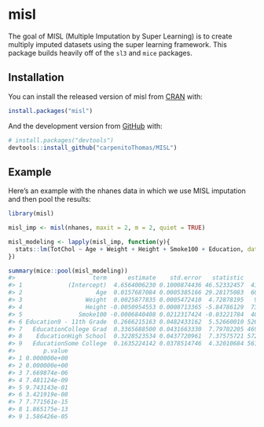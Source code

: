 
<!-- README.md is generated from README.Rmd. Please edit that file -->

# misl

<!-- badges: start -->

<!-- badges: end -->

The goal of MISL (Multiple Imputation by Super Learning) is to create
multiply imputed datasets using the super learning framework. This
package builds heavily off of the `sl3` and `mice` packages.

## Installation

You can install the released version of misl from
[CRAN](https://CRAN.R-project.org) with:

``` r
install.packages("misl")
```

And the development version from [GitHub](https://github.com/) with:

``` r
# install.packages("devtools")
devtools::install_github("carpenitoThomas/MISL")
```

## Example

Here’s an example with the nhanes data in which we use MISL imputation
and then pool the results:

``` r
library(misl)

misl_imp <- misl(nhanes, maxit = 2, m = 2, quiet = TRUE)

misl_modeling <- lapply(misl_imp, function(y){
  stats::lm(TotChol ~ Age + Weight + Height + Smoke100 + Education, data = y)
})

summary(mice::pool(misl_modeling))
#>                      term      estimate    std.error   statistic         df
#> 1             (Intercept)  4.6564006230 0.1000874436 46.52332457  412.90653
#> 2                     Age  0.0157687084 0.0005385166 29.28175083  608.77488
#> 3                  Weight  0.0025877835 0.0005472410  4.72878195   96.90356
#> 4                  Height -0.0050954553 0.0008713365 -5.84786129  737.29116
#> 5                Smoke100 -0.0006840408 0.0212317424 -0.03221784  402.92259
#> 6 Education9 - 11th Grade  0.2666215163 0.0482433162  5.52660010 5268.06243
#> 7   EducationCollege Grad  0.3365688500 0.0431663330  7.79702205 4690.95283
#> 8    EducationHigh School  0.3228523534 0.0437720961  7.37575721 5725.36852
#> 9   EducationSome College  0.1635224142 0.0378514746  4.32010684 5617.47501
#>        p.value
#> 1 0.000000e+00
#> 2 0.000000e+00
#> 3 7.669874e-06
#> 4 7.481124e-09
#> 5 9.743143e-01
#> 6 3.421919e-08
#> 7 7.771561e-15
#> 8 1.865175e-13
#> 9 1.586426e-05
```
